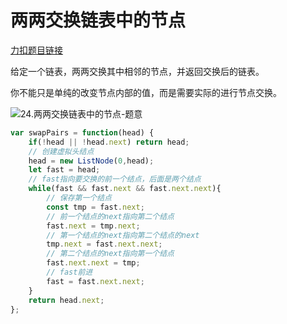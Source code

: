 # 两两交换链表中的节点

[力扣题目链接](https://leetcode-cn.com/problems/swap-nodes-in-pairs/)

给定一个链表，两两交换其中相邻的节点，并返回交换后的链表。

你不能只是单纯的改变节点内部的值，而是需要实际的进行节点交换。

![24.两两交换链表中的节点-题意](https://code-thinking.cdn.bcebos.com/pics/24.%E4%B8%A4%E4%B8%A4%E4%BA%A4%E6%8D%A2%E9%93%BE%E8%A1%A8%E4%B8%AD%E7%9A%84%E8%8A%82%E7%82%B9-%E9%A2%98%E6%84%8F.jpg)

```js
var swapPairs = function(head) {
    if(!head || !head.next) return head;
    // 创建虚拟头结点
    head = new ListNode(0,head);
    let fast = head;
    // fast指向要交换的前一个结点，后面是两个结点
    while(fast && fast.next && fast.next.next){
        // 保存第一个结点
        const tmp = fast.next;
        // 前一个结点的next指向第二个结点
        fast.next = tmp.next;
        // 第一个结点的next指向第二个结点的next
        tmp.next = fast.next.next;
        // 第二个结点的next指向第一个结点
        fast.next.next = tmp;
        // fast前进
        fast = fast.next.next;
    }
    return head.next;
};
```